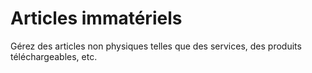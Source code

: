 # Articles immatériels

Gérez des articles non physiques telles que des services, des produits téléchargeables, etc.
